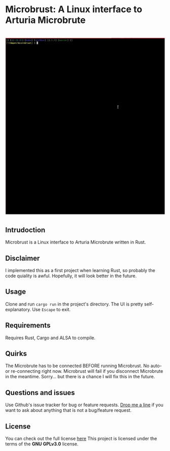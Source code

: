 # Microbrust: A Linux interface to Arturia Microbrute

# ![microbrust](img/microbrust.gif)

## Intrudoction

Microbrust is a Linux interface to Arturia Microbrute written in Rust.

## Disclaimer

I implemented this as a first project when learning Rust, so probably the
code quiality is awful. Hopefully, it will look better in the future.

## Usage

Clone and run `cargo run` in the project's directory. The UI is pretty
self-explanatory. Use `Escape` to exit.

## Requirements

Requires Rust, Cargo and ALSA to compile.

## Quirks

The Microbrute has to be connected BEFORE running Microbrust. No
auto- or re-connecting right now. Microbrust will fail if you disconnect
Microbrute in the meantime. Sorry... but there is a chance I will fix this
in the future.

## Questions and issues

Use Github's issue tracker for bug or feature requests. [Drop me
a line](mailto:jakub.matraszek@gmail.com) if you want to ask about
anything that is not a bug/feature request.

## License

You can check out the full license [here](https://github.com/jmatraszek/microbrust/blob/master/LICENSE)
This project is licensed under the terms of the **GNU GPLv3.0** license.

